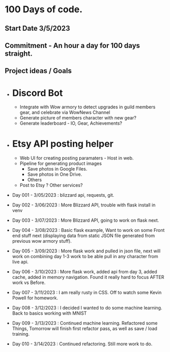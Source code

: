 # 100 Days of code.

## Start Date 3/5/2023
## Commitment - An hour a day for 100 days straight.


## Project ideas / Goals

- # Discord Bot 
  - Integrate with Wow armory to detect upgrades in guild members gear, and celebrate via WowNews Channel
  - Generate picture of members character with new gear?
  - Generate leaderboard - IO, Gear, Achievements?

- # Etsy API posting helper
  - Web UI for creating posting paramaters - Host in web. 
  - Pipeline for generating product images
    - Save photos in Google Files.
    - Save photos in One Drive.
    - Others
  - Post to Etsy ? Other services?


- Day 001 - 3/05/2023 : blizzard api, requests, git. 
- Day 002 - 3/06/2023 : More Blizzard API, trouble with flask install in venv
- Day 003 - 3/07/2023 : More Blizzard API, going to work on flask next. 
- Day 004 - 3/08/2023 : Basic flask example, Want to work on some Front end stuff next (displaying data from static JSON file generated from previous wow armory stuff).
- Day 005 - 3/09/2023 : More flask work and pulled in json file, next will work on combining day 1-3 work to be able pull in any character from live api.
- Day 006 - 3/10/2023 : More flask work, added api from day 3, added cache, added in memory navigation. Found it really hard to focus AFTER work vs Before. 
- Day 007 - 3/11/2023 : I am really rusty in CSS. Off to watch some Kevin Powell for homework.
- Day 008 - 3/12/2023 : I decided I wanted to do some machine learning. Back to basics working with MNIST 
- Day 009 - 3/13/2023 : Continued machine learning. Refactored some Things, Tomorrow will finish first refactor pass, as well as save / load training.
- Day 010 - 3/14/2023 : Continued refactoring. Still more work to do.